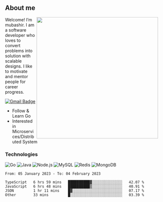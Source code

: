 ## About me

<img align="right" src="https://github-readme-stats-zhiwei-feng.vercel.app/api?username=mub4shir&show_icons=true" width="400" />

Welcome! I’m mubashir. I am a software developer who loves to convert problems into solution with scalable designs. I like to motivate and mentor people for career progress.

[![Gmail Badge](https://img.shields.io/badge/-mubashir11131719@gmail.com-c14438?style=flat-square&logo=Gmail&logoColor=white&link=mailto:mubashir11131719@gmail.com)](mailto:mubashir11131719@gmail.com)




- Follow & Learn Go
- Interested in Microservices/Distributed System


### Technologies
![Go](https://img.shields.io/badge/-Go-000000?style=flat-square&logo=go)
![Java](https://img.shields.io/badge/-Java-E34A86?style=flat-square&logo=java)
![Node.js](https://img.shields.io/badge/-Node.js-000000?style=flat-square&logo=node.js)
![MySQL](https://img.shields.io/badge/-MySQL-orange?style=flat-square&logo=MySQL)
![Redis](https://img.shields.io/badge/-Redis-black?style=flat-square&logo=Redis)
![MongoDB](https://img.shields.io/badge/-MongoDB-000000?style=flat-square&logo=mongodb)






<!--START_SECTION:waka-->

```text
From: 05 January 2023 - To: 04 February 2023

TypeScript   6 hrs 59 mins   ██████████▓░░░░░░░░░░░░░░   42.07 %
JavaScript   6 hrs 48 mins   ██████████▒░░░░░░░░░░░░░░   40.91 %
JSON         1 hr 11 mins    █▓░░░░░░░░░░░░░░░░░░░░░░░   07.17 %
Other        33 mins         █░░░░░░░░░░░░░░░░░░░░░░░░   03.39 %
```

<!--END_SECTION:waka-->
</p>


